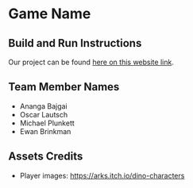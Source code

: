 # Game Name

## Build and Run Instructions

Our project can be found [here on this website link](https://github.com/Euler-s-Theorem/fall-hacks-2022).

## Team Member Names

- Ananga Bajgai
- Oscar Lautsch
- Michael Plunkett
- Ewan Brinkman

## Assets Credits

- Player images: https://arks.itch.io/dino-characters
